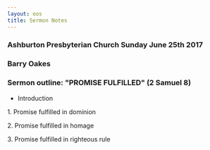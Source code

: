 ```yaml
---
layout: oos
title: Sermon Notes
---
```

### Ashburton Presbyterian Church Sunday June 25th 2017

### Barry Oakes

### Sermon outline: "PROMISE FULFILLED" (2 Samuel 8)

* Introduction

1\. Promise fulfilled in dominion

2\. Promise fulfilled in homage

3\. Promise fulfilled in righteous rule
